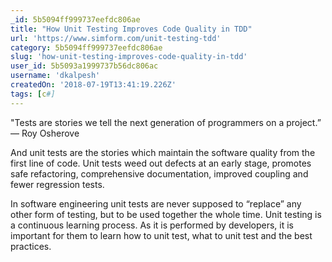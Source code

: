 ```yaml
---
_id: 5b5094ff999737eefdc806ae
title: "How Unit Testing Improves Code Quality in TDD"
url: 'https://www.simform.com/unit-testing-tdd'
category: 5b5094ff999737eefdc806ae
slug: 'how-unit-testing-improves-code-quality-in-tdd'
user_id: 5b5093a1999737b56dc806ac
username: 'dkalpesh'
createdOn: '2018-07-19T13:41:19.226Z'
tags: [c#]
---
```


"Tests are stories we tell the next generation of programmers on a project.” — Roy Osherove

And unit tests are the stories which maintain the software quality from the first line of code. Unit tests weed out defects at an early stage, promotes safe refactoring, comprehensive documentation, improved coupling and fewer regression tests.

In software engineering unit tests are never supposed to “replace” any other form of testing, but to be used together the whole time. Unit testing is a continuous learning process. As it is performed by developers, it is important for them to learn how to unit test, what to unit test and the best practices.
